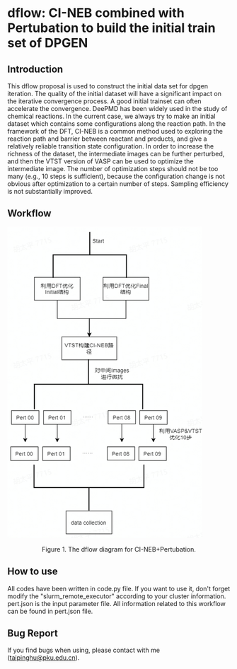 # dflow: CI-NEB combined with Pertubation to build the initial train set of DPGEN

## Introduction
This dflow proposal is used to construct the initial data set for dpgen iteration. The quality of the initial dataset will have a significant impact on the iterative convergence process. A good initial trainset can often accelerate the convergence. DeePMD has been widely used in the study of chemical reactions. In the current case, we always try to make an initial dataset which contains some configurations along the reaction path. In the framework of the DFT, CI-NEB is a common method used to exploring the reaction path and barrier between reactant and products, and give a relatively reliable transition state configuration. In order to increase the richness of the dataset, the intermediate images can be further perturbed, and then the VTST version of VASP can be used to optimize the intermediate image. The number of optimization steps should not be too many (e.g., 10 steps is sufficient), because the configuration change is not obvious after optimization to a certain number of steps. Sampling efficiency is not substantially improved.

## Workflow
![alt 文字](./workflow_CINEB_Pertubation.png)
<center> Figure 1. The dflow diagram for CI-NEB+Pertubation.</center>

## How to use
All codes have been written in code.py file. If you want to use it, don't forget modify the "slurm_remote_executor" according to your cluster information. 
pert.json is the input parameter file. All information related to this workflow can be found in pert.json file. 

## Bug Report
If you find bugs when using, please contact with me (taipinghu@pku.edu.cn).



